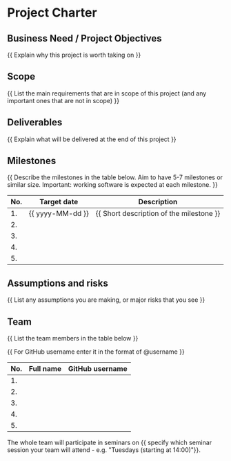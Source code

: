 # Project Charter

## Business Need / Project Objectives

{{ Explain why this project is worth taking on }}

## Scope

{{ List the main requirements that are in scope of this project (and any important ones that are not in scope) }}

## Deliverables

{{ Explain what will be delivered at the end of this project }}

## Milestones

{{ Describe the milestones in the table below. Aim to have 5-7 milestones or similar size. Important: working software is expected at each milestone. }}

| No. | Target date  | Description |
| --- | ----------- | ----------- |
| 1.  | {{ yyyy-MM-dd }} | {{ Short description of the milestone }} |
| 2.  |             |             |
| 3.  |             |             |
| 4.  |             |             |
| 5.  |             |             |

## Assumptions and risks

{{ List any assumptions you are making, or major risks that you see }}

## Team

{{ List the team members in the table below }}

{{ For GitHub username enter it in the format of @username }}

| No. | Full name | GitHub username | 
| --- | --------- | ----------------|
| 1.  |           |                 |
| 2.  |           |                 |
| 3.  |           |                 |
| 4.  |           |                 |
| 5.  |           |                 |

The whole team will participate in seminars on {{ specify which seminar session your team will attend - e.g. "Tuesdays (starting at 14:00)"}}.
